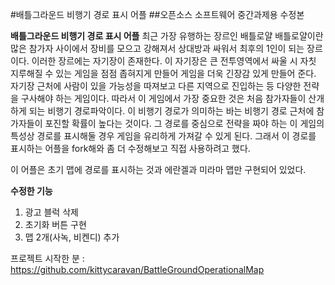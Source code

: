 #배틀그라운드 비행기 경로 표시 어플
##오픈소스 소프트웨어 중간과제용 수정본

**배틀그라운드 비행기 경로 표시 어플**
최근 가장 유행하는 장르인 배틀로얄
배틀로얄이란 많은 참가자 사이에서 장비를 모으고 강해져서 상대방과 싸워서 최후의 1인이 되는 장르이다. 
이러한 장르에는 자기장이 존재한다. 
이 자기장은 큰 전투영역에서 싸울 시 자칫 지루해질 수 있는 게임을 점점 좁혀지게 만들어 게임을 더욱 긴장감 있게 만들어 준다. 
자기장 근처에 사람이 있을 가능성을 따져보고 다른 지역으로 진입하는 등 다양한 전략을 구사해야 하는 게임이다. 
따라서 이 게임에서 가장 중요한 것은 처음 참가자들이 산개하게 되는 비행기 경로파악이다. 
이 비행기 경로가 의미하는 바는 비행기 경로 근처에 참가자들이 포진할 확률이 높다는 것이다. 
그 경로를 중심으로 전략을 짜야 하는 이 게임의 특성상 경로를 표시해둘 경우 게임을 유리하게 가져갈 수 있게 된다. 
그래서 이 경로를 표시하는 어플을 fork해와 좀 더 수정해보고 직접 사용하려고 했다. 

이 어플은 초기 맵에 경로를 표시하는 것과 에란겔과 미라마 맵만 구현되어 있었다.

**수정한 기능**
1. 광고 블럭 삭제
2. 초기화 버튼 구현
3. 맵 2개(사녹, 비켄디) 추가

프로젝트 시작한 분 : https://github.com/kittycaravan/BattleGroundOperationalMap
